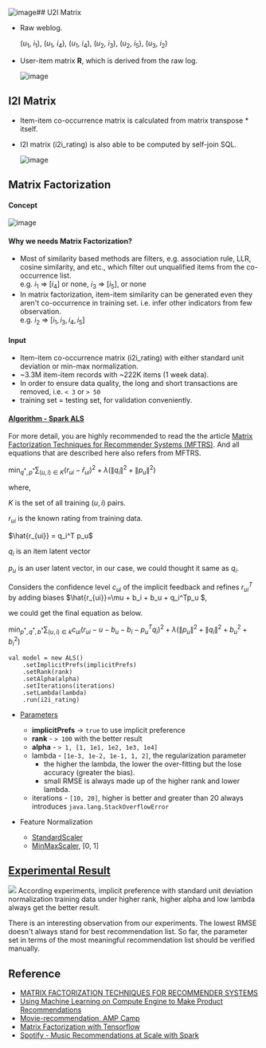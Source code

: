 ![image](https://github.com/user-attachments/assets/1c02b9dd-3fae-40bd-af91-3485b28c3ee2)## U2I Matrix
* Raw weblog.

  ($u_1$, $i_1$), ($u_1$, $i_4$), ($u_1$, $i_4$), ($u_2$, $i_3$), ($u_2$, $i_5$), ($u_3$, $i_2$)

* User-item matrix **R**, which is derived from the raw log.

  ![image](https://github.com/user-attachments/assets/b3ead729-4285-4237-9be2-b9dd4ae9c321)

## I2I Matrix
* Item-item co-occurrence matrix is calculated from matrix transpose * itself.
* I2I matrix (i2i_rating) is also able to be computed by self-join SQL.

  ![image](https://github.com/user-attachments/assets/8fc52831-b263-4580-ba83-d8098a830cfe)

## Matrix Factorization
#### Concept
![image](https://github.com/user-attachments/assets/d9818801-4236-49f4-a9e1-dff40d24cc5e)

#### Why we needs Matrix Factorization?
* Most of similarity based methods are filters, e.g. association rule, LLR, cosine similarity, and etc., which filter out unqualified items from the co-occurrence list.  
  e.g. $i_1$ => $[i_4]$ or none, $i_3$ => $[i_5]$, or none
* In matrix factorization, item-item similarity can be generated even they aren't co-occurrence in training set. i.e. infer other indicators from few observation.  
  e.g. $i_2$ => $[i_1, i_3, i_4, i_5]$

#### Input 
* Item-item co-occurrence matrix (i2i_rating) with either standard unit deviation or min-max normalization.
* ~3.3M item-item records with ~222K items (1 week data).
* In order to ensure data quality, the long and short transactions are removed, i.e. `< 3` or `> 50`
* training set = testing set, for validation conveniently.

#### [Algorithm - Spark ALS](https://spark.apache.org/docs/latest/mllib-collaborative-filtering.html)
For more detail, you are highly recommended to read the the article [Matrix Factorization Techniques for Recommender Systems (MFTRS)](https://datajobs.com/data-science-repo/Recommender-Systems-%5BNetflix%5D.pdf). 
And all equations that are described here also refers from MFTRS.

$\min_{q^\ast,p^\ast}\sum_{(u,i) \in K}(r_{ui}-\hat{r}_{ui})^2 + \lambda{(\left\| q_i \right\|^2 + \left\| p_u \right\|^2)}$

where,

$K$ is the set of all training $(u,i)$ pairs.

$r_{ui}$ is the known rating from training data.

$\hat{r_{ui}} = q_i^T p_u$

$q_i$ is an item latent vector

$p_u$ is an user latent vector, in our case, we could thought it same as $q_i$.

Considers the confidence level $c_{ui}$ of the implicit feedback and refines $r^T_{ui}$ by adding biases $\hat{r_{ui}}=\mu &plus; b_i &plus; b_u &plus; q_i^Tp_u $, 

we could get the final equation as below.

$\min_{p^\ast,q^\ast,b^\ast}\sum_{(u,i)\in k}c_{ui}(r_{ui}-u-b_u-b_i-p_u^Tq_i)^2 + \lambda (\left\| p_u \right\|^2 + \left\| q_i \right\|^2 + b_u^2 + b_i^2)$

```
val model = new ALS()
    .setImplicitPrefs(implicitPrefs)
    .setRank(rank)
    .setAlpha(alpha)
    .setIterations(iterations)
    .setLambda(lambda)
    .run(i2i_rating) 
```
* [Parameters](https://spark.apache.org/docs/latest/api/scala/index.html#org.apache.spark.mllib.recommendation.ALS)
  * **implicitPrefs** -> `true` to use implicit preference
  * **rank**  - `> 100` with the better result 
  * **alpha** - `> 1, [1, 1e1, 1e2, 1e3, 1e4]`
  * lambda - `[1e-3, 1e-2, 1e-1, 1, 2]`, the regularization parameter
    * the higher the lambda, the lower the over-fitting but the lose accuracy (greater the bias).
    * small RMSE is always made up of the higher rank and lower lambda.
  * iterations - `[10, 20]`, higher is better and greater than 20 always introduces `java.lang.StackOverflowError`

* Feature Normalization
  * [StandardScaler](https://spark.apache.org/docs/latest/ml-features.html#standardscaler)
  * [MinMaxScaler](https://spark.apache.org/docs/latest/ml-features.html#minmaxscaler), [0, 1]

## [Experimental Result](https://docs.google.com/spreadsheets/d/13mQ4leXf2mS52EcTPrnMedPLN6KlBSYgmkq5-etm064/edit#gid=525028610)
![](https://drive.google.com/uc?id=0B78KhWqVkVmtcWlBaVI3Zk5CdFU)
According experiments, implicit preference with standard unit deviation normalization training data under higher rank, higher alpha and low lambda always get the better result.

There is an interesting observation from our experiments. 
The lowest RMSE doesn't always stand for best recommendation list.
So far, the parameter set in terms of the most meaningful recommendation list should be verified manually.

## Reference
* [MATRIX FACTORIZATION TECHNIQUES FOR RECOMMENDER SYSTEMS](https://datajobs.com/data-science-repo/Recommender-Systems-%5BNetflix%5D.pdf)
* [Using Machine Learning on Compute Engine to Make Product Recommendations](https://cloud.google.com/solutions/recommendations-using-machine-learning-on-compute-engine)
* [Movie-recommendation, AMP Camp](http://ampcamp.berkeley.edu/big-data-mini-course/movie-recommendation-with-mllib.html)
* [Matrix Factorization with Tensorflow](http://katbailey.github.io/post/matrix-factorization-with-tensorflow/)
* [Spotify - Music Recommendations at Scale with Spark](https://www.slideshare.net/MrChrisJohnson/music-recommendations-at-scale-with-spark)
